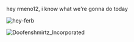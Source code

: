 hey rmeno12, i know what we're gonna do today

![hey-ferb](https://github.com/doofenshmirtz-inc/hey-ferb/assets/20458990/55e4ed88-ef46-4464-936b-2d27e46de2c4)

![Doofenshmirtz_Incorporated](https://github.com/doofenshmirtz-inc/hey-ferb/assets/20458990/6fc2442d-d243-4b87-bed8-7d12a27d43d4)
